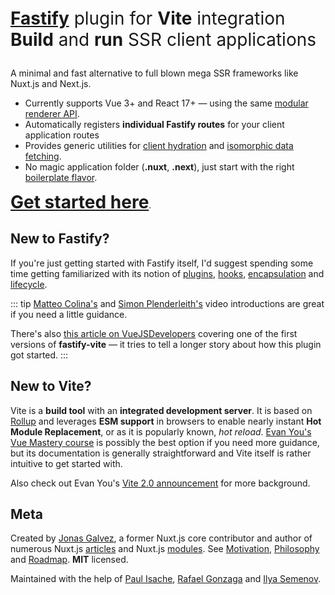 
<style>
.headline {
  font-size: 2em;
}
</style>

<p class="headline">
<a href=""><b>Fastify</b></a> plugin for <b>Vite</b> integration<br>
<b>Build</b> and <b>run</b> SSR client applications</p>

A minimal and fast alternative to full blown mega SSR frameworks like Nuxt.js and Next.js.

- Currently supports Vue 3+ and React 17+ — using the same [modular renderer API](/guide/renderers.html).
- Automatically registers <b>individual Fastify routes</b> for your client application routes
- Provides generic utilities for [client hydration](/guide/route-payload) and [isomorphic data fetching](/guide/isomorphic-api).
- No magic application folder (<b>.nuxt</b>, <b>.next</b>), just start with the right [boilerplate flavor](...).

<b style="font-size: 2em">[Get started here]()</b>.

## New to Fastify?

If you're just getting started with Fastify itself, I'd suggest spending some time getting familiarized with its notion of
[plugins](https://www.fastify.io/docs/latest/Plugins-Guide),
[hooks](https://www.fastify.io/docs/latest/Hooks),
[encapsulation](https://www.fastify.io/docs/latest/Encapsulation) and
[lifecycle](https://www.fastify.io/docs/latest/Lifecycle/).

::: tip
[Matteo Colina's](https://www.youtube.com/watch?v=FQu8FnTzOR0) and [Simon Plenderleith's](https://simonplend.com/learning-fastify/) video introductions are great if you need a little guidance. 

There's also [this article on VueJSDevelopers]() covering one of the first versions of <b>fastify-vite</b> — it tries to tell a longer story about how this plugin got started.
:::

## New to Vite?

Vite is a <b>build tool</b> with an <b>integrated development server</b>. It is based on [Rollup](https://rollupjs.org/) and leverages <b>ESM support</b> in browsers to enable nearly instant <b>Hot Module Replacement</b>, or as it is popularly known, _hot reload_. [Evan You's Vue Mastery course][evan-course] is possibly the best option if you need more guidance, but its documentation is generally straightforward and Vite itself is rather intuitive to get started with.

Also check out Evan You's [Vite 2.0 announcement][vite-2-announcement] for more background.

[evan-course]: https://www.vuemastery.com/courses/lightning-fast-builds-with-vite/intro-to-vite/
[vite-2-announcement]: https://dev.to/yyx990803/announcing-vite-2-0-2f0a

## Meta

Created by [Jonas Galvez](h), a former Nuxt.js core contributor and author of numerous Nuxt.js [articles](https://www.google.com/search?q=jonas+galvez+nuxt) and Nuxt.js [modules](https://github.com/galvez?tab=repositories&q=nuxt). See [Motivation](...), [Philosophy](...) and [Roadmap](...). <b>MIT</b> licensed.

Maintained with the help of [Paul Isache](https://twitter.com/paul_isache), [Rafael Gonzaga](https://twitter.com/_rafaelgss) and [Ilya Semenov](https://github.com/IlyaSemenov).

